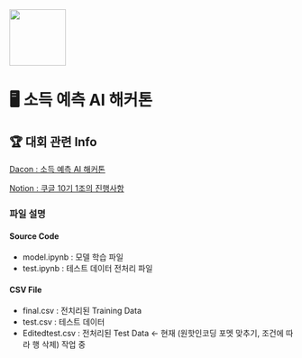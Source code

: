 <img src="[https://url/image.png](https://github.com/forwarder1121/AI-Income-Prediction-Hackathon/assets/66872094/de024666-95af-48d7-b80e-89e1bc79e02a)" width="100" height="100"/>

# 🖥 소득 예측 AI 해커톤   

## 🏆 대회 관련 Info

[Dacon : 소득 예측 AI 해커톤](https://dacon.io/competitions/official/236230/overview/description)   

[Notion : 쿠글 10기 1조의 진행사항](https://lemon-paw-6c8.notion.site/EDA-6a386e559814455ba3ca28df096771f8?pvs=4)



### 파일 설명

#### Source Code
- model.ipynb : 모델 학습 파일
- test.ipynb : 테스트 데이터 전처리 파일

#### CSV File
- final.csv : 전치리된 Training Data
- test.csv : 테스트 데이터
- Editedtest.csv : 전처리된 Test Data <- 현재 (원핫인코딩 포멧 맞추기, 조건에 따라 행 삭제) 작업 중
